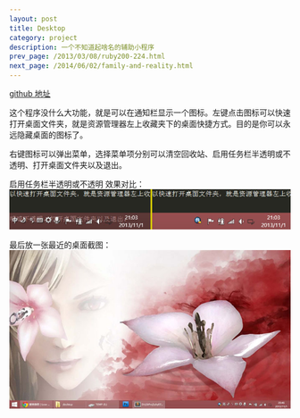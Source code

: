 ```yaml
---
layout: post
title: Desktop
category: project
description: 一个不知道起啥名的辅助小程序
prev_page: /2013/03/08/ruby200-224.html
next_page: /2014/06/02/family-and-reality.html
---
```


[github 地址][]

这个程序没什么大功能，就是可以在通知栏显示一个图标。左键点击图标可以快速打开桌面文件夹，就是资源管理器左上收藏夹下的桌面快捷方式。目的是你可以永远隐藏桌面的图标了。  

右键图标可以弹出菜单，选择菜单项分别可以清空回收站、启用任务栏半透明或不透明、打开桌面文件夹以及退出。  

启用任务栏半透明或不透明 效果对比：
![启用任务栏半透明或不透明 效果对比](/images/desktop/taskbarTransparcy.jpg)

最后放一张最近的桌面截图：
![最后放一张最近弄的桌面的截图](/images/desktop/desktop_snap.jpg)

[github 地址]:   https://github.com/Shy07/Desktop  "github 地址"
